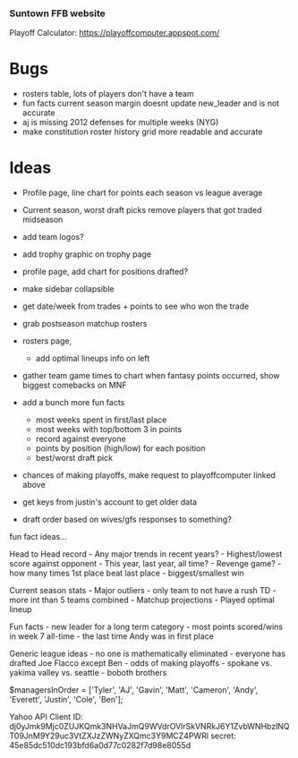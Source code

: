 ### Suntown FFB website
Playoff Calculator: https://playoffcomputer.appspot.com/

# Bugs
- rosters table, lots of players don't have a team
- fun facts current season margin doesnt update new_leader and is not accurate
- aj is missing 2012 defenses for multiple weeks (NYG)
- make constitution roster history grid more readable and accurate

# Ideas

- Profile page, line chart for points each season vs league average
- Current season, worst draft picks remove players that got traded midseason
- add team logos?
- add trophy graphic on trophy page
- profile page, add chart for positions drafted?
- make sidebar collapsible
- get date/week from trades + points to see who won the trade
- grab postseason matchup rosters
- rosters page,
    - add optimal lineups info on left
- gather team game times to chart when fantasy points occurred, show biggest comebacks on MNF
- add a bunch more fun facts
    - most weeks spent in first/last place
    - most weeks with top/bottom 3 in points
    - record against everyone
    - points by position (high/low) for each position
    - best/worst draft pick
- chances of making playoffs, make request to playoffcomputer linked above
- get keys from justin's account to get older data

- draft order based on wives/gfs responses to something?


fun fact ideas...

Head to Head record
    - Any major trends in recent years?
    - Highest/lowest score against opponent
        - This year, last year, all time?
    - Revenge game? 
    - how many times 1st place beat last place
    - biggest/smallest win
    
Current season stats
    - Major outliers
        - only team to not have a rush TD
        - more int than 5 teams combined
    - Matchup projections
    - Played optimal lineup

Fun facts
    - new leader for a long term category
    - most points scored/wins in week 7 all-time
    - the last time Andy was in first place

Generic league ideas
    - no one is mathematically eliminated
    - everyone has drafted Joe Flacco except Ben
    - odds of making playoffs
    - spokane vs. yakima valley vs. seattle
    - boboth brothers



$managersInOrder = ['Tyler', 'AJ', 'Gavin', 'Matt', 'Cameron', 'Andy', 'Everett', 'Justin', 'Cole', 'Ben'];

Yahoo API
Client ID: dj0yJmk9Mjc0ZUJKQmk3NHVaJmQ9WVdrOVlrSkVNRkJ6Y1ZvbWNHbzlNQT09JnM9Y29uc3VtZXJzZWNyZXQmc3Y9MCZ4PWRl
secret: 45e85dc510dc193bfd6a0d77c0282f7d98e8055d